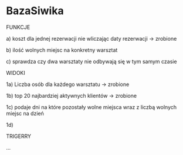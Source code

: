 # BazaSiwika

FUNKCJE

a) koszt dla jednej rezerwacji nie wliczając daty rezerwacji -> zrobione

b) ilość wolnych miejsc na konkretny warsztat

c) sprawdza czy dwa warsztaty nie odbywają się w tym samym czasie

WIDOKI

1a) Liczba osób dla każdego warsztatu -> zrobione

1b) top 20 najbardziej aktywnych klientów -> zrobione

1c) podaje dni na które pozostały wolne miejsca wraz z liczbą wolnych miejsc na dzień 

1d)

TRIGERRY

...
